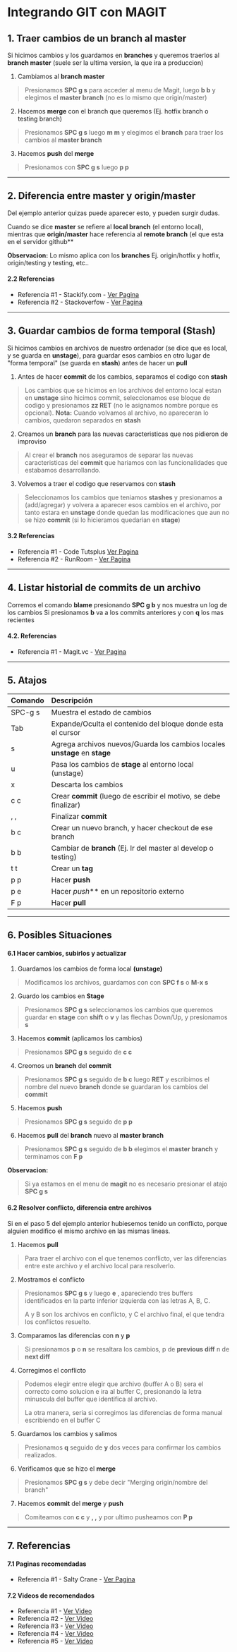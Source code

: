 # Integrando GIT con MAGIT

## 1. Traer cambios de un branch al master

Si hicimos cambios y los guardamos en **branches** y queremos traerlos al **branch master** (suele ser la ultima version, la que ira a produccion)

1. Cambiamos al **branch master**
>Presionamos **SPC g s** para acceder al menu de Magit, 
>luego **b b** y elegimos el **master branch** (no es lo mismo que origin/master)

2. Hacemos **merge** con el branch que queremos (Ej. hotfix branch o testing branch)
>Presionamos **SPC g s** luego **m m** y elegimos el **branch** para traer los cambios al **master branch**

3. Hacemos **push** del **merge**
>Presionamos con **SPC g s** luego **p p**

- - -

## 2. Diferencia entre master y origin/master

Del ejemplo anterior quizas puede aparecer esto, y pueden surgir dudas.

Cuando se dice **master** se refiere al **local branch** (el entorno local),
mientras que **origin/master** hace referencia al **remote branch** (el que esta en el servidor github**

**Observacion:** Lo mismo aplica con los **branches**
Ej. origin/hotfix y hotfix, origin/testing y testing, etc..

#### 2.2 Referencias

- Referencia #1 - Stackify.com - [Ver Pagina](https://stackify.com/git-checkout-remote-branch/)
- Referencia #2 - Stackoverfow - [Ver Pagina](https://stackoverflow.com/questions/48596045/git-difference-between-origin-master-and-origin-master)

- - -

## 3. Guardar cambios de forma temporal (Stash)

Si hicimos cambios en archivos de nuestro ordenador (se dice que es local, y se guarda en **unstage**),
para guardar esos cambios en otro lugar de "forma temporal" (se guarda en **stash**) antes de hacer un **pull** 

1. Antes de hacer **commit** de los cambios, separamos el codigo con **stash**
> Los cambios que se hicimos en los archivos del entorno local estan en **unstage** sino hicimos commit,
> seleccionamos ese bloque de codigo y presionamos **zz RET** (no le asignamos nombre porque es opcional).
> **Nota:** Cuando volvamos al archivo, no apareceran lo cambios, quedaron separados en **stash**

2. Creamos un **branch** para las nuevas caracteristicas que nos pidieron de improviso
> Al crear el **branch** nos aseguramos de separar las nuevas caracteristicas
> del **commit** que hariamos con las funcionalidades que estabamos desarrollando.

3. Volvemos a traer el codigo que reservamos con **stash**
> Seleccionamos los cambios que teniamos **stashes** y presionamos **a** (add/agregar)
> y volvera a aparecer esos cambios en el archivo, por tanto estara en **unstage** 
> donde quedan las modificaciones que aun no se hizo **commit** (si lo hicieramos quedarian
> en **stage**)

#### 3.2 Referencias

- Referencia #1 - Code Tutsplus [Ver Pagina](https://code.tutsplus.com/es/tutorials/quick-tip-leveraging-the-power-of-git-stash--cms-22988)
- Referencia #2 - RunRoom -  [Ver Pagina](https://www.runroom.com/realworld/git-stash)

- - -

## 4. Listar historial de commits de un archivo

Corremos el comando **blame** presionando **SPC g b** y nos muestra un log de los cambios
Si presionamos **b** va a los commits anteriores y con **q** los mas recientes

#### 4.2. Referencias

- Referencia #1 - Magit.vc - [Ver Pagina](https://magit.vc/manual/magit/Blaming.html)

- - -

## 5. Atajos 

| Comando     | Descripción                                                                |
| :---------- | :-----------                                                               |
| SPC-g s     | Muestra el estado de cambios                                               |
| Tab         | Expande/Oculta el contenido del bloque donde esta el cursor                |
| s           | Agrega archivos nuevos/Guarda los cambios locales **unstage** en **stage** |
| u           | Pasa los cambios de **stage** al entorno local (unstage)                   |
| x           | Descarta los cambios                                                       |
| c c         | Crear **commit** (luego de escribir el motivo, se debe finalizar)          |
| , ,         | Finalizar **commit**                                                       |
| b c         | Crear un nuevo branch, y hacer checkout de ese branch                      |
| b b         | Cambiar de **branch** (Ej. Ir del master al develop o testing)             |
| t t         | Crear un **tag**                                                           |
| p p         | Hacer **push**                                                             |
| p e         | Hacer *push*** en un repositorio externo                                   |
| F p         | Hacer **pull**                                                             |

- - -

## 6. Posibles Situaciones

#### 6.1 Hacer cambios, subirlos y actualizar

1. Guardamos los cambios de forma local **(unstage)**
> Modificamos los archivos, guardamos con con **SPC f s** o **M-x s**

2. Guardo los cambios en **Stage**
> Presionamos **SPC g s** seleccionamos los cambios que queremos guardar en **stage** 
> con **shift** o **v** y las flechas Down/Up, y presionamos **s**

3. Hacemos **commit** (aplicamos los cambios)
> Presionamos **SPC g s** seguido de **c c**

4. Creomos un **branch** del **commit**
> Presionamos **SPC g s** seguido de **b c** luego **RET** y escribimos
> el nombre del nuevo **branch** donde se guardaran los cambios del **commit**

5. Hacemos **push**
> Presionamos **SPC g s** seguido de **p p**

6. Hacemos **pull** del **branch** nuevo al **master branch**
> Presionamos **SPC g s** seguido de **b b** elegimos el **master branch**
> y terminamos con **F p**

**Observacion:**
> Si ya estamos en el menu de **magit** no es necesario presionar el atajo **SPC g s**

#### 6.2 Resolver conflicto, diferencia entre archivos

Si en el paso 5 del ejemplo anterior hubiesemos tenido un conflicto,
porque alguien modifico el mismo archivo en las mismas lineas.

1. Hacemos **pull**
> Para traer el archivo con el que tenemos conflicto,
> ver las diferencias entre este archivo y el archivo local para resolverlo.

2. Mostramos el conflicto
> Presionamos **SPC g s** y luego **e** , apareciendo tres buffers 
> identificados en la parte inferior izquierda con las letras A, B, C.
>
> A y B son los archivos en conflicto, y C el archivo final, el que tendra los conflictos resuelto.

3. Comparamos las diferencias con **n** y **p**
>Si presionamos **p** o **n** se resaltara los cambios, p de **previous diff** n de **next diff** 

4. Corregimos el conflicto
> Podemos elegir entre elegir que archivo (buffer A o B) sera el correcto como solucion e ira al buffer C, 
> presionando la letra minuscula del buffer que identifica al archivo.
>
> La otra manera, seria si corregimos las diferencias de forma manual escribiendo en el buffer C

5. Guardamos los cambios y salimos
> Presionamos **q** seguido de **y** dos veces para confirmar los cambios realizados.

6. Verificamos que se hizo el **merge**
> Presionamos **SPC g s** y debe decir "Merging origin/nombre del branch"

7. Hacemos **commit** del **merge** y **push**
>Comiteamos con **c c** y **, ,** y por ultimo pusheamos con **P p**

- - -

## 7. Referencias

#### 7.1 Paginas recomendadas

- Referencia #1 - Salty Crane - [Ver Pagina](https://www.saltycrane.com/blog/2018/11/magit-spacemacs-evil-magit-notes/)

#### 7.2 Videos de recomendados

- Referencia #1 - [Ver Video](https://www.youtube.com/watch?v=7ywEgcbaiys)
- Referencia #2 - [Ver Video](https://www.youtube.com/watch?v=qXgGtyjXPiw)
- Referencia #3 - [Ver Video](https://www.youtube.com/watch?v=fFuf3hExF5w)
- Referencia #4 - [Ver Video](https://www.youtube.com/watch?v=NDP91RNgT4A)
- Referencia #5 - [Ver Video](https://www.youtube.com/watch?v=1IYsiHXR620)
